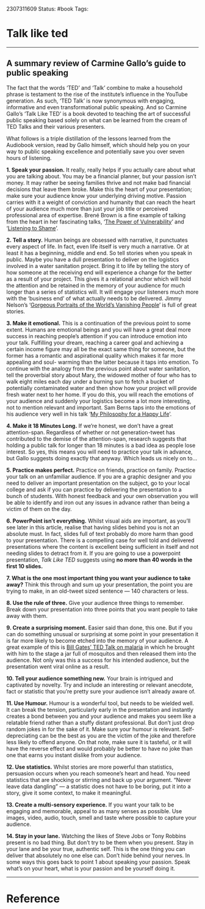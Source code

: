 
2307311609
	Status: #book 
		Tags: 

# Talk like ted



---

## A summary review of Carmine Gallo’s guide to public speaking



The fact that the words ‘TED’ and ‘Talk’ combine to make a household phrase is testament to the rise of the institute’s influence in the YouTube generation. As such, ‘TED Talk’ is now synonymous with engaging, informative and even transformational public speaking. And so Carmine Gallo’s ‘Talk Like TED’ is a book devoted to teaching the art of successful public speaking based solely on what can be learned from the cream of TED Talks and their various presenters.

What follows is a triple distillation of the lessons learned from the Audiobook version, read by Gallo himself, which should help you on your way to public speaking excellence and potentially save you over seven hours of listening.

**1. Speak your passion.** It really, really helps if you actually care about what you are talking about. You may be a financial planner, but your passion isn’t money. It may rather be seeing families thrive and not make bad financial decisions that leave them broke. Make this the heart of your presentation; make sure your audience know your underlying driving motive. Passion carries with it a weight of conviction and humanity that can reach the heart of your audience much more than just your job title or perceived professional area of expertise. Brené Brown is a fine example of talking from the heart in her fascinating talks, ‘[The Power of Vulnerability](https://www.ted.com/talks/brene_brown_on_vulnerability)’ and ‘[Listening to Shame](https://www.ted.com/talks/brene_brown_listening_to_shame)’.

**2. Tell a story.** Human beings are obsessed with narrative, it punctuates every aspect of life. In fact, even life itself is very much a narrative. Or at least it has a beginning, middle and end. So tell stories when you speak in public. Maybe you have a dull presentation to deliver on the logistics involved in a water sanitation project. Bring it to life by telling the story of how someone at the receiving end will experience a change for the better as a result of your project. This gives it a relational anchor which will hold the attention and be retained in the memory of your audience for much longer than a series of statistics will. It will engage your listeners much more with the ‘business end’ of what actually needs to be delivered. Jimmy Nelson’s ‘[Gorgeous Portraits of the World’s Vanishing People](https://www.youtube.com/watch?v=OWq7ToR2U8Q)’ is full of great stories.

**3. Make it emotional.** This is a continuation of the previous point to some extent. Humans are emotional beings and you will have a great deal more success in reaching people’s attention if you can introduce emotion into your talk. Fulfilling your dream, reaching a career goal and achieving a certain income figure may all be the exact same thing for someone, but the former has a romantic and aspirational quality which makes it far more appealing and soul- warming than the latter because it taps into emotion. To continue with the analogy from the previous point about water sanitation, tell the proverbial story about Mary, the widowed mother of four who has to walk eight miles each day under a burning sun to fetch a bucket of potentially contaminated water and then show how your project will provide fresh water next to her home. If you do this, you will reach the emotions of your audience and suddenly your logistics become a lot more interesting, not to mention relevant and important. Sam Berns taps into the emotions of his audience very well in his talk ‘[My Philosophy for a Happy Life](https://www.youtube.com/watch?v=36m1o-tM05g)’.

**4. Make it 18 Minutes Long.** If we’re honest, we don’t have a great attention-span. Regardless of whether or not generation-tweet has contributed to the demise of the attention-span, research suggests that holding a public talk for longer than 18 minutes is a bad idea as people lose interest. So yes, this means you will need to practice your talk in advance, but Gallo suggests doing exactly that anyway. Which leads us nicely on to…

**5. Practice makes perfect.** Practice on friends, practice on family. Practice your talk on an unfamiliar audience. If you are a graphic designer and you need to deliver an important presentation on the subject, go to your local college and ask if you can practice by delivering the presentation to a bunch of students. With honest feedback and your own observation you will be able to identify and iron out any issues in advance rather than being a victim of them on the day.

**6. PowerPoint isn’t everything.** Whilst visual aids are important, as you’ll see later in this article, realise that having slides behind you is not an absolute must. In fact, slides full of text probably do more harm than good to your presentation. There is a compelling case for well told and delivered presentations where the content is excellent being sufficient in itself and not needing slides to detract from it. If you are going to use a powerpoint presentation, _Talk Like TED_ suggests using **no more than 40 words in the first 10 slides.**

**7. What is the one most important thing you want your audience to take away?** Think this through and sum up your presentation, the point you are trying to make, in an old-tweet sized sentence — 140 characters or less.

**8. Use the rule of three.** Give your audience three things to remember. Break down your presentation into three points that you want people to take away with them.

**9. Create a surprising moment.** Easier said than done, this one. But if you can do something unusual or surprising at some point in your presentation it is far more likely to become etched into the memory of your audience. A great example of this is [Bill Gates’ TED Talk on malaria](https://www.youtube.com/watch?v=tsgvhP07BC8&t=324s) in which he brought with him to the stage a jar full of mosquitos and then released them into the audience. Not only was this a success for his intended audience, but the presentation went viral online as a result.

**10. Tell your audience something new.** Your brain is intrigued and captivated by novelty. Try and include an interesting or relevant anecdote, fact or statistic that you’re pretty sure your audience isn’t already aware of.

**11. Use Humour.** Humour is a wonderful tool, but needs to be wielded well. It can break the tension, particularly early in the presentation and instantly creates a bond between you and your audience and makes you seem like a relatable friend rather than a stuffy distant professional. But don’t just drop random jokes in for the sake of it. Make sure your humour is relevant. Self-depreciating can be the best as you are the victim of the joke and therefore less likely to offend anyone. On that note, make sure it is tasteful, or it will have the reverse effect and would probably be better to have no joke than one that earns you instant dislike from your audience.

**12. Use statistics.** Whilst stories are more powerful than statistics, persuasion occurs when you reach someone’s heart and head. You need statistics that are shocking or stirring and back up your argument. “Never leave data dangling” — a statistic does not have to be boring, put it into a story, give it some context, to make it meaningful.

**13. Create a multi-sensory experience.** If you want your talk to be engaging and memorable, appeal to as many senses as possible. Use images, video, audio, touch, smell and taste where possible to capture your audience.

**14. Stay in your lane.** Watching the likes of Steve Jobs or Tony Robbins present is no bad thing. But don’t try to be them when you present. Stay in your lane and be your true, authentic self. This is the one thing you can deliver that absolutely no one else can. Don’t hide behind your nerves. In some ways this goes back to point 1 about speaking your passion. Speak what’s on your heart, what is your passion and be yourself doing it.


---
# Reference